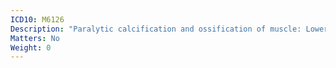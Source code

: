 ```yaml
---
ICD10: M6126
Description: "Paralytic calcification and ossification of muscle: Lower leg"
Matters: No
Weight: 0
---
```


